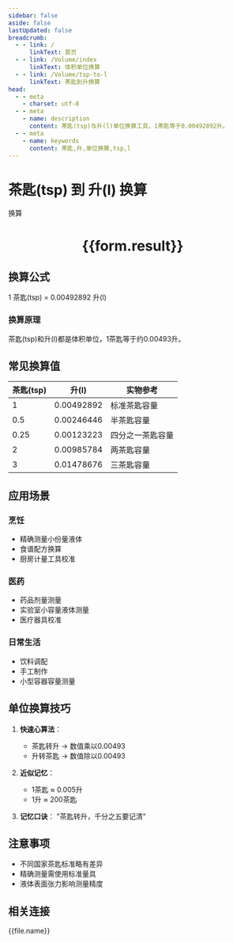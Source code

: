 ```yaml
---
sidebar: false
aside: false
lastUpdated: false
breadcrumb:
  - - link: /
      linkText: 首页
  - - link: /Volume/index
      linkText: 体积单位换算
  - - link: /Volume/tsp-to-l
      linkText: 茶匙到升换算
head:
  - - meta
    - charset: utf-8
  - - meta
    - name: description
      content: 茶匙(tsp)与升(l)单位换算工具，1茶匙等于0.00492892升。
  - - meta
    - name: keywords
      content: 茶匙,升,单位换算,tsp,l
---
```


# 茶匙(tsp) 到 升(l) 换算

<script setup>
import { onMounted, reactive, inject ,ref  } from 'vue'
import { NButton,NForm ,NFormItem,NInput,NInputNumber,NSelect,NCard,useMessage ,NGrid ,NGi } from 'naive-ui'
import { defineClientComponent } from 'vitepress'
import { Volume } from '../../files';

const convert = inject('convert')
const formRef = ref(null);
const rules = {
  number:{
    required: true,
    type: 'number',
    trigger: "blur"
  }
}
const form = reactive({
  number:null,
  result:'',
  title:'茶匙(tsp)到升(l)换算'
})

const convertHandler = (e) => {
  e.preventDefault();
  formRef.value?.validate((errors)=>{
    if (!errors) {
      form.result = `${form.number} tsp = ${convert(form.number).from('tsp').to('l')} l`
    }
  })
}
</script>

<n-form size="large" :model="form" ref='formRef' :rules="rules">
  <n-form-item label="数值" path="number">
    <n-input-number size="large" style="width:100%" :min="0" v-model:value="form.number" placeholder="请输入茶匙数值" />
  </n-form-item>
  <n-form-item>
    <n-button type="info" style="width:100%" @click="convertHandler">换算</n-button>
  </n-form-item>
</n-form>
<n-card embedded :bordered="false" hoverable>
  <div style="text-align:center">
    <h1>{{form.result}}</h1>
  </div>
</n-card>

## 换算公式
1 茶匙(tsp) = 0.00492892 升(l)

### 换算原理
茶匙(tsp)和升(l)都是体积单位，1茶匙等于约0.00493升。

## 常见换算值
| 茶匙(tsp) | 升(l) | 实物参考                 |
|-----------|-------|--------------------------|
| 1         | 0.00492892 | 标准茶匙容量              |
| 0.5       | 0.00246446 | 半茶匙容量                |
| 0.25      | 0.00123223 | 四分之一茶匙容量          |
| 2         | 0.00985784 | 两茶匙容量                |
| 3         | 0.01478676 | 三茶匙容量                |

## 应用场景
### 烹饪
- 精确测量小份量液体
- 食谱配方换算
- 厨房计量工具校准

### 医药
- 药品剂量测量
- 实验室小容量液体测量
- 医疗器具校准

### 日常生活
- 饮料调配
- 手工制作
- 小型容器容量测量

## 单位换算技巧
1. **快速心算法**：
   - 茶匙转升 → 数值乘以0.00493
   - 升转茶匙 → 数值除以0.00493

2. **近似记忆**：
   - 1茶匙 ≈ 0.005升
   - 1升 ≈ 200茶匙

3. **记忆口诀**：
   "茶匙转升，千分之五要记清"

## 注意事项
- 不同国家茶匙标准略有差异
- 精确测量需使用标准量具
- 液体表面张力影响测量精度

## 相关连接
<n-grid x-gap="12" :cols="2">
  <n-gi v-for="(file, index) in Volume" :key="index">
    <n-button
      text
      tag="a"
      :href="file.path"
      type="info"
    >
      {{file.name}}
    </n-button>
  </n-gi>
</n-grid>